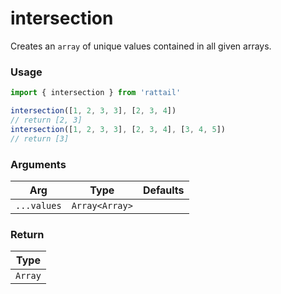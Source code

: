 # intersection

Creates an `array` of unique values ​​contained in all given arrays.

### Usage

```ts
import { intersection } from 'rattail'

intersection([1, 2, 3, 3], [2, 3, 4])
// return [2, 3]
intersection([1, 2, 3, 3], [2, 3, 4], [3, 4, 5])
// return [3]
```

### Arguments

| Arg         | Type           | Defaults |
| ----------- | -------------- | -------- |
| `...values` | `Array<Array>` |          |

### Return

| Type    |
| ------- |
| `Array` |
